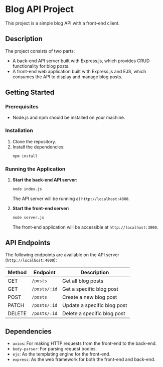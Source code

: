 # Blog API Project

This project is a simple blog API with a front-end client.

## Description

The project consists of two parts:
- A back-end API server built with Express.js, which provides CRUD functionality for blog posts.
- A front-end web application built with Express.js and EJS, which consumes the API to display and manage blog posts.

## Getting Started

### Prerequisites

- Node.js and npm should be installed on your machine.

### Installation

1. Clone the repository.
2. Install the dependencies:
   ```bash
   npm install
   ```

### Running the Application

1. **Start the back-end API server:**
   ```bash
   node index.js
   ```
   The API server will be running at `http://localhost:4000`.

2. **Start the front-end server:**
   ```bash
   node server.js
   ```
   The front-end application will be accessible at `http://localhost:3000`.

## API Endpoints

The following endpoints are available on the API server (`http://localhost:4000`):

| Method | Endpoint      | Description                 |
|--------|---------------|-----------------------------|
| GET    | `/posts`      | Get all blog posts          |
| GET    | `/posts/:id`  | Get a specific blog post    |
| POST   | `/posts`      | Create a new blog post      |
| PATCH  | `/posts/:id`  | Update a specific blog post |
| DELETE | `/posts/:id`  | Delete a specific blog post |

## Dependencies

- `axios`: For making HTTP requests from the front-end to the back-end.
- `body-parser`: For parsing request bodies.
- `ejs`: As the templating engine for the front-end.
- `express`: As the web framework for both the front-end and back-end.
